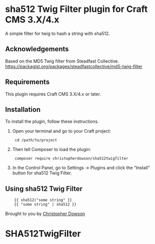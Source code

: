 # sha512 Twig Filter plugin for Craft CMS 3.X/4.x

A simple filter for twig to hash a string with sha512.

## Acknowledgements

Based on the MD5 Twig filter from Steadfast Collective. https://packagist.org/packages/steadfastcollective/md5-twig-filter

## Requirements

This plugin requires Craft CMS 3.X/4.x or later.

## Installation

To install the plugin, follow these instructions.

1. Open your terminal and go to your Craft project:

        cd /path/to/project

2. Then tell Composer to load the plugin:

        composer require christopherdowson/sha512twigfilter

3. In the Control Panel, go to Settings → Plugins and click the “Install” button for sha512 Twig Filter.

## Using sha512 Twig Filter

        {{ sha512("some string" }}
        {{ "some string" | sha512 }}

Brought to you by [Christopher Dowson](https://myfirstraygun.studio/)
# SHA512TwigFilter
